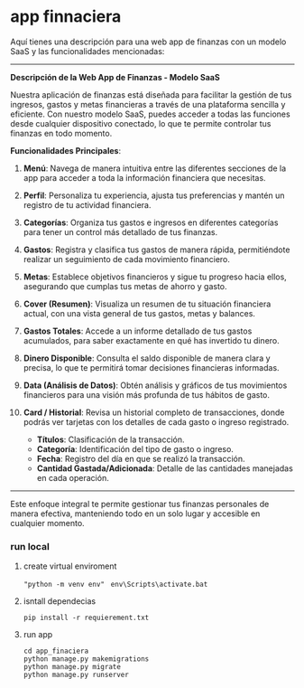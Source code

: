 # app finnaciera


Aquí tienes una descripción para una web app de finanzas con un modelo SaaS y las funcionalidades mencionadas:

---

**Descripción de la Web App de Finanzas - Modelo SaaS**

Nuestra aplicación de finanzas está diseñada para facilitar la gestión de tus ingresos, gastos y metas financieras a través de una plataforma sencilla y eficiente. Con nuestro modelo SaaS, puedes acceder a todas las funciones desde cualquier dispositivo conectado, lo que te permite controlar tus finanzas en todo momento. 

**Funcionalidades Principales**:

1. **Menú**: Navega de manera intuitiva entre las diferentes secciones de la app para acceder a toda la información financiera que necesitas.

2. **Perfil**: Personaliza tu experiencia, ajusta tus preferencias y mantén un registro de tu actividad financiera.

3. **Categorías**: Organiza tus gastos e ingresos en diferentes categorías para tener un control más detallado de tus finanzas.

4. **Gastos**: Registra y clasifica tus gastos de manera rápida, permitiéndote realizar un seguimiento de cada movimiento financiero.

5. **Metas**: Establece objetivos financieros y sigue tu progreso hacia ellos, asegurando que cumplas tus metas de ahorro y gasto.

6. **Cover (Resumen)**: Visualiza un resumen de tu situación financiera actual, con una vista general de tus gastos, metas y balances.

7. **Gastos Totales**: Accede a un informe detallado de tus gastos acumulados, para saber exactamente en qué has invertido tu dinero.

8. **Dinero Disponible**: Consulta el saldo disponible de manera clara y precisa, lo que te permitirá tomar decisiones financieras informadas.

9. **Data (Análisis de Datos)**: Obtén análisis y gráficos de tus movimientos financieros para una visión más profunda de tus hábitos de gasto.

10. **Card / Historial**: Revisa un historial completo de transacciones, donde podrás ver tarjetas con los detalles de cada gasto o ingreso registrado.

    - **Títulos**: Clasificación de la transacción.
    - **Categoría**: Identificación del tipo de gasto o ingreso.
    - **Fecha**: Registro del día en que se realizó la transacción.
    - **Cantidad Gastada/Adicionada**: Detalle de las cantidades manejadas en cada operación.

---

Este enfoque integral te permite gestionar tus finanzas personales de manera efectiva, manteniendo todo en un solo lugar y accesible en cualquier momento.


### run local

1. create virtual enviroment

    ```"python -m venv env" ```
    ```env\Scripts\activate.bat```


2. isntall dependecias

    ```pip install -r requierement.txt ```

3. run app
    ```
    cd app_finaciera 
    python manage.py makemigrations
    python manage.py migrate
    python manage.py runserver